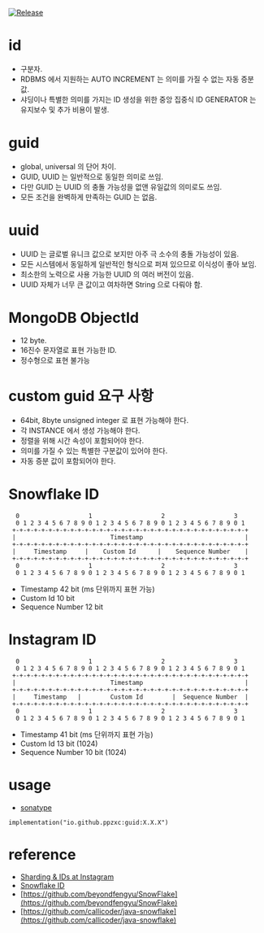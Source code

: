 [![Release](https://github.com/ppzxc/guid/actions/workflows/release.yml/badge.svg)](https://github.com/ppzxc/guid/actions/workflows/release.yml)

# id

- 구분자.
- RDBMS 에서 지원하는 AUTO INCREMENT 는 의미를 가질 수 없는 자동 증분 값.
- 샤딩이나 특별한 의미를 가지는 ID 생성을 위한 중앙 집중식 ID GENERATOR 는 유지보수 및 추가 비용이 발생.

# guid

- global, universal 의 단어 차이.
- GUID, UUID 는 일반적으로 동일한 의미로 쓰임.
- 다만 GUID 는 UUID 의 충돌 가능성을 없앤 유일값의 의미로도 쓰임.
- 모든 조건을 완벽하게 만족하는 GUID 는 없음.

# uuid

- UUID 는 글로벌 유니크 값으로 보지만 아주 극 소수의 충돌 가능성이 있음.
- 모든 시스템에서 동일하게 일반적인 형식으로 퍼져 있으므로 이식성이 좋아 보임.
- 최소한의 노력으로 사용 가능한 UUID 의 여러 버전이 있음.
- UUID 자체가 너무 큰 값이고 여차하면 String 으로 다뤄야 함.

# MongoDB ObjectId

- 12 byte.
- 16진수 문자열로 표현 가능한 ID.
- 정수형으로 표현 불가능

# custom guid 요구 사항

- 64bit, 8byte unsigned integer 로 표현 가능해야 한다.
- 각 INSTANCE 에서 생성 가능해야 한다.
- 정렬을 위해 시간 속성이 포함되어야 한다.
- 의미를 가질 수 있는 특별한 구분값이 있어야 한다.
- 자동 증분 값이 포함되어야 한다.

# Snowflake ID

```text
  0                   1                   2                   3
  0 1 2 3 4 5 6 7 8 9 0 1 2 3 4 5 6 7 8 9 0 1 2 3 4 5 6 7 8 9 0 1
 +-+-+-+-+-+-+-+-+-+-+-+-+-+-+-+-+-+-+-+-+-+-+-+-+-+-+-+-+-+-+-+-+
 |                          Timestamp                            |
 +-+-+-+-+-+-+-+-+-+-+-+-+-+-+-+-+-+-+-+-+-+-+-+-+-+-+-+-+-+-+-+-+
 |     Timestamp     |    Custom Id      |    Sequence Number    |
 +-+-+-+-+-+-+-+-+-+-+-+-+-+-+-+-+-+-+-+-+-+-+-+-+-+-+-+-+-+-+-+-+
  0                   1                   2                   3
  0 1 2 3 4 5 6 7 8 9 0 1 2 3 4 5 6 7 8 9 0 1 2 3 4 5 6 7 8 9 0 1
```

- Timestamp 42 bit (ms 단위까지 표현 가능)
- Custom Id 10 bit
- Sequence Number 12 bit

# Instagram ID

```text
  0                   1                   2                   3
  0 1 2 3 4 5 6 7 8 9 0 1 2 3 4 5 6 7 8 9 0 1 2 3 4 5 6 7 8 9 0 1
 +-+-+-+-+-+-+-+-+-+-+-+-+-+-+-+-+-+-+-+-+-+-+-+-+-+-+-+-+-+-+-+-+
 |                          Timestamp                            |
 +-+-+-+-+-+-+-+-+-+-+-+-+-+-+-+-+-+-+-+-+-+-+-+-+-+-+-+-+-+-+-+-+
 |     Timestamp   |        Custom Id        |  Sequence Number  |
 +-+-+-+-+-+-+-+-+-+-+-+-+-+-+-+-+-+-+-+-+-+-+-+-+-+-+-+-+-+-+-+-+
  0                   1                   2                   3
  0 1 2 3 4 5 6 7 8 9 0 1 2 3 4 5 6 7 8 9 0 1 2 3 4 5 6 7 8 9 0 1
```

- Timestamp 41 bit (ms 단위까지 표현 가능)
- Custom Id 13 bit (1024)
- Sequence Number 10 bit (1024)

# usage

- [sonatype](https://central.sonatype.com/artifact/io.github.ppzxc/guid)

```
implementation("io.github.ppzxc:guid:X.X.X")
```

# reference

- [Sharding & IDs at Instagram](https://instagram-engineering.com/sharding-ids-at-instagram-1cf5a71e5a5c)
- [Snowflake ID](https://en.wikipedia.org/wiki/Snowflake_ID)
- [https://github.com/beyondfengyu/SnowFlake](https://github.com/beyondfengyu/SnowFlake)
- [https://github.com/callicoder/java-snowflake](https://github.com/callicoder/java-snowflake)
